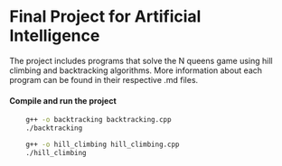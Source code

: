 # Final Project for Artificial Intelligence

The project includes programs that solve the N queens game using hill climbing and backtracking algorithms. 
More information about each program can be found in their respective .md files.

#### Compile and run the project

```bash
    g++ -o backtracking backtracking.cpp 
    ./backtracking

    g++ -o hill_climbing hill_climbing.cpp
    ./hill_climbing

```